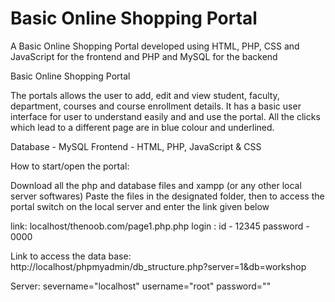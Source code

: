 # Basic Online Shopping Portal
A Basic Online Shopping Portal developed using HTML, PHP, CSS and JavaScript for the frontend and PHP and MySQL for the backend

Basic Online Shopping Portal

The portals allows the user to add, edit and view student, faculty, department, courses and course enrollment details. It has a basic user interface for user to understand easily and and use the portal. All the clicks which lead to a different page are in blue colour and underlined.

Database - MySQL Frontend - HTML, PHP, JavaScript & CSS

How to start/open the portal:

Download all the php and database files and xampp (or any other local server softwares) Paste the files in the designated folder, then to access the portal switch on the local server and enter the link given below

link: localhost/thenoob.com/page1.php.php login : id - 12345 password - 0000

Link to access the data base: http://localhost/phpmyadmin/db_structure.php?server=1&db=workshop

Server: severname="localhost" username="root" password=""

